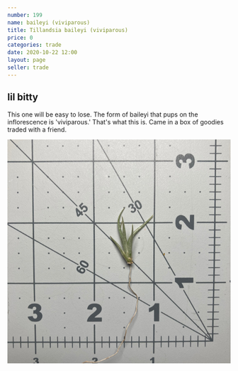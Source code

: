 ```yaml
---
number: 199
name: baileyi (viviparous)
title: Tillandsia baileyi (viviparous)
price: 0
categories: trade
date: 2020-10-22 12:00
layout: page
seller: trade
---
```


## lil bitty

This one will be easy to lose. The form of baileyi that pups on the inflorescence is 'viviparous.' That's what this is. Came in a box of goodies traded with a friend.

!["Tillandsia baileyi (viviparous)"](/i/IMG_1280.jpeg "Tillandsia baileyi (viviparous)")

